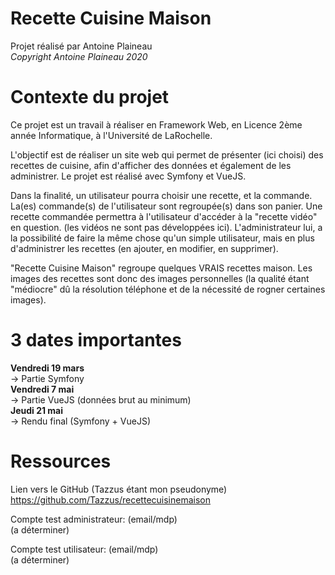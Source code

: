 # Recette Cuisine Maison

Projet réalisé par Antoine Plaineau  
*Copyright Antoine Plaineau 2020*


# Contexte du projet

Ce projet est un travail à réaliser en Framework Web, en Licence 2ème année Informatique, à l'Université de LaRochelle.

L'objectif est de réaliser un site web qui permet de présenter (ici choisi) des recettes de cuisine, afin d'afficher des données et également de les administrer.
Le projet est réalisé avec Symfony et VueJS.

Dans la finalité, un utilisateur pourra choisir une recette, et la commande. La(es) commande(s) de l'utilisateur sont regroupée(s) dans son panier.
Une recette commandée permettra à l'utilisateur d'accéder à la "recette vidéo" en question. (les vidéos ne sont pas développées ici).
L'administrateur lui, a la possibilité de faire la même chose qu'un simple utilisateur, mais en plus d'administrer les recettes (en ajouter, en modifier, en supprimer).

"Recette Cuisine Maison" regroupe quelques VRAIS recettes maison. Les images des recettes sont donc des images personnelles (la qualité étant "médiocre" dû la résolution téléphone et de la nécessité de rogner certaines images).


# 3 dates importantes

**Vendredi 19 mars**  
-> Partie Symfony  
**Vendredi 7 mai**  
-> Partie VueJS (données brut au minimum)  
**Jeudi 21 mai**  
-> Rendu final (Symfony + VueJS)  


# Ressources 

Lien vers le GitHub (Tazzus étant mon pseudonyme)  
https://github.com/Tazzus/recettecuisinemaison

Compte test administrateur: (email/mdp)  
(a déterminer)

Compte test utilisateur: (email/mdp)  
(a déterminer)
